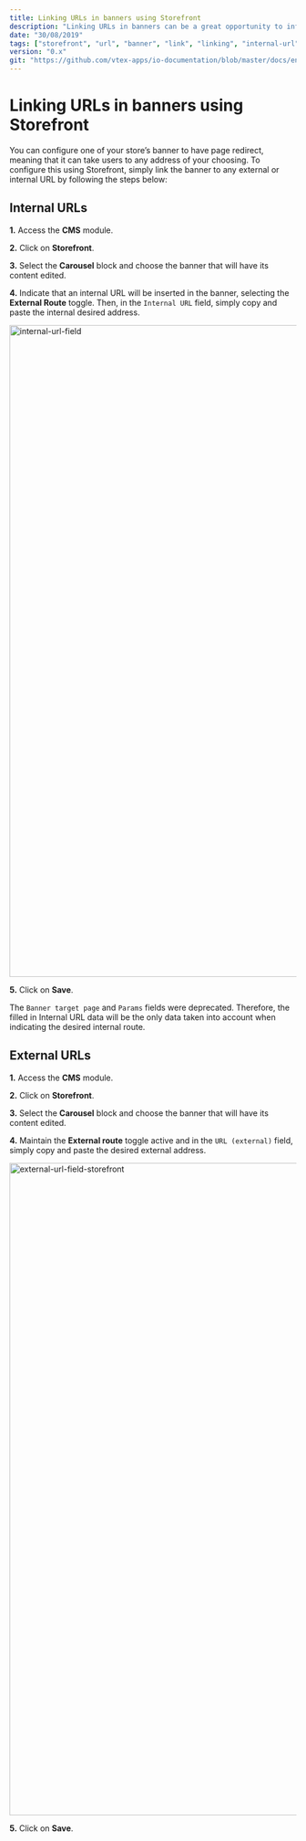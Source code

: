 ```yaml
---
title: Linking URLs in banners using Storefront
description: "Linking URLs in banners can be a great opportunity to influence user browsing! Check out how fast and easy linking URLs in your store's banners can be when using Storefront."
date: "30/08/2019"
tags: ["storefront", "url", "banner", "link", "linking", "internal-url", "external-url"]
version: "0.x"
git: "https://github.com/vtex-apps/io-documentation/blob/master/docs/en/Recipes/layout/LinkingURLsInBannersUsingStorefront.md"
---
```


# Linking URLs in banners using Storefront

You can configure one of your store’s banner to have page redirect, meaning that it can take users to any address of your choosing. To configure this using Storefront, simply link the banner to any external or internal URL by following the steps below:

## Internal URLs

**1.** Access the **CMS** module.

**2.** Click on **Storefront**.

**3.** Select the **Carousel** block and choose the banner that will have its content edited.

**4.** Indicate that an internal URL will be inserted in the banner, selecting the **External Route** toggle. Then, in the `Internal URL` field, simply copy and paste the internal desired address.

<img width="1142" alt="internal-url-field" src="https://user-images.githubusercontent.com/52087100/63995069-6e59dc00-cacd-11e9-92de-da14a89b4117.png">

**5.** Click on **Save**.

<div class=“alert alert-warning”>
The <code>Banner target page</code> and <code>Params</code> fields were deprecated. Therefore, the filled in Internal URL data will be the only data taken into account when indicating the desired internal route.
</div>

## External URLs

**1.** Access the **CMS** module.

**2.** Click on **Storefront**.

**3.** Select the **Carousel** block and choose the banner that will have its content edited.

**4.** Maintain the **External route** toggle active and in the `URL (external)` field, simply copy and paste the desired external address.

<img width="1143" alt="external-url-field-storefront" src="https://user-images.githubusercontent.com/52087100/63995053-541ffe00-cacd-11e9-9760-385e2f526941.png">

**5.** Click on **Save**.
